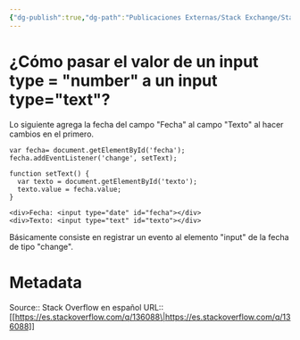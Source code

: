 ```yaml
---
{"dg-publish":true,"dg-path":"Publicaciones Externas/Stack Exchange/Stack Overflow en español/es.stackoverflow.com-136088.md","permalink":"/publicaciones-externas/stack-exchange/stack-overflow-en-espanol/es-stackoverflow-com-136088/","title":"¿Cómo pasar el valor de un input type = \"number\" a un input type=\"text\"?","hide":true,"noteIcon":"\"0\"","created":"2024-04-03T12:49:10.592-06:00","updated":"2024-04-05T16:43:52.903-06:00"}
---
```


# ¿Cómo pasar el valor de un input type = "number" a un input type="text"?

Lo siguiente agrega la fecha del campo "Fecha" al campo "Texto" al hacer cambios en el primero.

<!-- begin snippet: js hide: false console: true babel: false -->

<!-- language: lang-js -->

    var fecha= document.getElementById('fecha');
    fecha.addEventListener('change', setText);

    function setText() {
      var texto = document.getElementById('texto');
      texto.value = fecha.value;
    }

<!-- language: lang-html -->

    <div>Fecha: <input type="date" id="fecha"></div>
    <div>Texto: <input type="text" id="texto"></div>

<!-- end snippet -->

Básicamente consiste en registrar un evento al elemento "input" de la fecha de tipo "change".


# Metadata
Source:: Stack Overflow en español
URL:: [[https://es.stackoverflow.com/q/136088\|https://es.stackoverflow.com/q/136088]]

